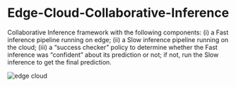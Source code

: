 # Edge-Cloud-Collaborative-Inference
Collaborative Inference framework with the following components: 
    (i) a Fast inference pipeline running on edge;
    (ii) a Slow inference pipeline running on the cloud;
    (iii) a “success checker” policy to determine whether the Fast inference was “confident” about its prediction or not; if not, run the Slow inference to get the final     prediction.





![edge cloud](https://user-images.githubusercontent.com/70110839/209355345-1b9b7669-db17-49a7-9c95-b90af3489ea9.png)
